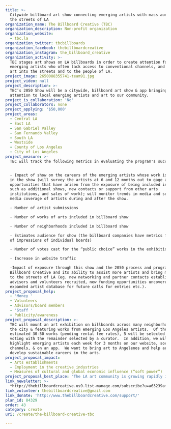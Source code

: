 ```yaml
---
title: >-
  Citywide billboard art show connecting emerging artists with mass audiences on
  the streets of LA
organization_name: The Billboard Creative (TBC)
organization_description: Non-profit organization
organization_website:
  - tbc.la
organization_twitter: tbcbillboards
organization_facebook: thebillboardcreative
organization_instagram: the_billboard_creative
organization_activity: >-
  TBC stages art shows on LA billboards in order to create attention for
  emerging artists who often lack access to conventional channels, and to bring
  art into the streets and to the people of LA.
project_image: 2650088355741-team91.jpg
project_video: null
project_description: >-
  TBC’s 2050 Show will be a citywide, billboard art show & app bringing broad
  attention to local emerging artists and art to our community.
project_is_collaboration: 'No'
project_collaborators: none
project_applying: '$50,000'
project_areas:
  - Central LA
  - East LA
  - San Gabriel Valley
  - San Fernando Valley
  - South LA
  - Westside
  - County of Los Angeles
  - City of Los Angeles
project_measure: >-
  TBC will track the following metrics in evaluating the program's success: 


  - Impact of show on the careers of the emerging artists whose work is included
  in the show (will survey the artists at 6 and 12 months out to gage additional
  opportunities that have arisen from the exposure of being included in the show
  such as additional shows, new contacts or support from other arts
  institutions, and sales of work); will monitor trends in media and social
  media coverage of artists during and after the show.   

  - Number of artist submissions

  - Number of works of arts included in billboard show

  - Number of neighborhoods included in billboard show

  - Estimates audience for show (the billboard companies have metrics for number
  of impressions of individual boards)

  - Number of votes cast for the “public choice” works in the exhibition

  - Increase in website traffic

  -Impact of exposure through this show and the 2050 process and program on The
  Billboard Creative and its ability to assist more artists and bring more art
  to the streets of LA (eg. new networking and partner contacts established, new
  advisors and volunteers recruited, new funding opportunities uncovered,
  expanded artist database for future calls for entries etc.).
project_proposal_help:
  - 'Money '
  - Volunteers
  - Advisors/board members
  - 'Staff '
  - Publicity/awareness
project_proposal_description: >-
  TBC will mount an art exhibition on billboards across many neighborhoods of
  the city & featuring works from emerging Los Angeles artists.  Of the
  estimated 30-50 works (pending rental fee rates), 5 will be selected by public
  voting with the remainder selected by a curator.  In addition, we will
  highlight emerging artists each week for 3 months on our website, social media
  channels, & on an app.  We want to bring art to Angelenos and help artists
  develop sustainable careers in the arts.
project_proposal_impact:
  - Arts establishments
  - Employment in the creative industries
  - Measures of cultural and global economic influence (“soft power”)
project_proposal_best_place: "The LA art community is growing rapidly in both in size and reputation.  This creates great opportunity but also great competition, especially for those who are young and unestablished.  It is difficult for a majority of artists to have their work seen and even more difficult to build a full-time career making art.  We think artists, and the conversations they and their work stimulate, are central to a vibrant, thoughtful community.  As such, our goal is to help shine light on emerging artists and to bring more art to Angelenos – connecting these two important constituencies.  Existing institutional channels of the art world are fundamental but leave many behind.  Our work is to help artists without access to traditional channels find outlets for their work and a leg up in their careers, and to help the residents of LA encounter art in their everyday lives.\n\n \nThe Billboard Creative (TBC) will help make LA the best place to create by:\n\n-\thelping to lift young and emerging LA artists above systemic obstacles to gaining exposure with art enthusiasts & mass audiences, as well as with members of the arts community who can help them in developing their careers.  \n-\texposing tens of thousands of Angelenos to public art without requiring them to make a special effort because billboard art is part of our daily commutes. According to the companies from which we rented billboards for our 2015 show, its 33 boards made 12 million impressions.\n-\tinspiring budding artists, including those in the segments of our population for whom traditional art exhibitions prove inaccessible for a variety of reasons, through widespread access to innovative art. \n-\tstimulating cultural conversations by bringing thought-provoking art on a massive scale to the streets of LA.\n- and, showcasing the work of LA artists in a quintessentially LA medium.  Billboards are intertwined with with the city's history & culture & let the city itself serve as gallery walls.\n\nThis grant would allow us to stage a second show in 2017 focused exclusively on LA-based emerging artists.  (TBC currently mounts 1 show per year that is open to artists from around the world.) \n\nFor the 2050 Billboard Art Show, we will open a call for submissions from LA artists.  We can accept art from all disciplines except for video art.  Works to be displayed in the show will be selected in two ways:  a curator will select approximately 25-45 works and residents of LA will vote to identify 5 “public choice” entries.  The exhibit will last one month.\n\nNew to TBC for this show will be a content feature on our website, social media streams, and app highlighting several emerging artists each week of 3 months.  This will allow us to help artists beyond those who are selected for the formal exhibition.  \n\nWe plan to bring art to as many communities of Los Angeles as possible by purchasing boards across the geography of LA and LA County. This will expose artists from diverse backgrounds to equally as diverse audiences."
link_newsletter: >-
  *http://thebillboardcreative.us9.list-manage.com/subscribe?u=a63239af6ea196a42bb73f03a&id=17667b4de2
link_volunteer: thebillboardcreative@gmail.com
link_donate: 'http://www.thebillboardcreative.com/support/'
plan_id: 84329
order: 43
category: create
uri: /create/the-billboard-creative-tbc

---
```

